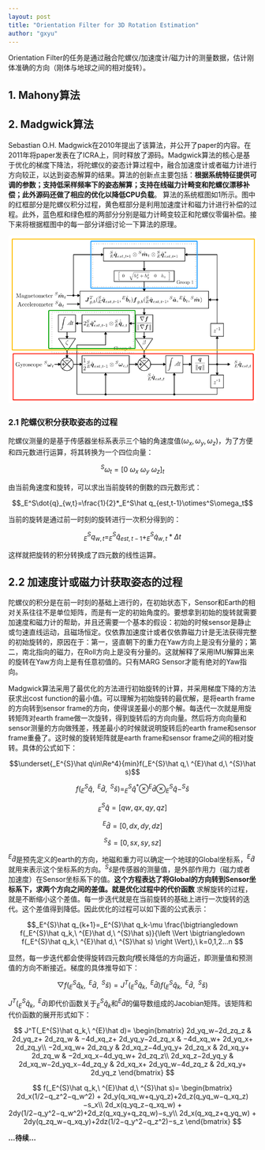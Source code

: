 ```yaml
---
layout: post
title: "Orientation Filter for 3D Rotation Estimation"
author: "gxyu"
---
```


Orientation Filter的任务是通过融合陀螺仪/加速度计/磁力计的测量数据，估计刚体准确的方向（刚体与地球之间的相对旋转）。

## 1. Mahony算法


## 2. Madgwick算法

   Sebastian O.H. Madgwick在2010年提出了该算法，并公开了paper的内容。在2011年将paper发表在了ICRA上，同时释放了源码。Madgwick算法的核心是基于优化的梯度下降法，将陀螺仪的姿态计算过程中，融合加速度计或者磁力计进行方向较正，以达到姿态解算的结果。算法的创新点主要包括：**根据系统特征提供可调的参数；支持低采样频率下的姿态解算；支持在线磁力计畸变和陀螺仪漂移补偿；此外源码还做了相应的优化以降低CPU负载**。
   算法的系统框图如1所示。图中的红框部分是陀螺仪积分过程，黄色框部分是利用加速度计和磁力计进行补偿的过程。此外，蓝色框和绿色框的两部分分别是磁力计畸变较正和陀螺仪零偏补偿。接下来将根据框图中的每一部分详细讨论一下算法的原理。
   <div align=center>
   <img src="../images/Madgwick%20block%20diagram.png"/>
   </div>   
   
   ### 2.1 陀螺仪积分获取姿态的过程
   
   陀螺仪测量的是基于传感器坐标系表示三个轴的角速度值$(\omega_x, \omega_y, \omega_z)$，为了方便和四元数进行运算，将其转换为一个四位向量：
   
   $$^S\omega_t=[0\ \omega_x\ \omega_y\ \omega_z]_t$$
   
   由当前角速度和旋转，可以求出当前旋转的倒数的四元数形式：

   $$_E^S\dot{q}_{w,t}=\frac{1}{2}*_E^S\hat q_{est,t-1}\otimes^S\omega_t$$

   当前的旋转是通过前一时刻的旋转进行一次积分得到的：

   $$_E^Sq_{w,t}=_E^S\hat q_{est,t-1}+_E^S\dot{q}_{w,t}*\Delta t$$

   这样就把旋转的积分转换成了四元数的线性运算。

   ## 2.2 加速度计或磁力计获取姿态的过程

   陀螺仪的积分是在前一时刻的基础上进行的，在初始状态下，Sensor和Earth的相对关系往往不是单位矩阵，而是有一定的初始角度的。要想拿到初始的旋转就需要加速度和磁力计的帮助，并且还需要一个基本的假设：初始的时候sensor是静止或匀速直线运动，且磁场恒定。仅依靠加速度计或者仅依靠磁力计是无法获得完整的初始旋转的，原因在于：第一，竖直朝下的重力在Yaw方向上是没有分量的；第二，南北指向的磁力，在Roll方向上是没有分量的。这就解释了采用IMU解算出来的旋转在Yaw方向上是有任意初值的。只有MARG Sensor才能有绝对的Yaw指向。

   Madgwick算法采用了最优化的方法进行初始旋转的计算，并采用梯度下降的方法获求出cost function的最小值。可以理解为初始旋转的最优解，是将earth frame的方向转到sensor frame的方向，使得误差最小的那个解。每迭代一次就是用旋转矩阵对earth frame做一次旋转，得到旋转后的方向向量。然后将方向向量和sensor测量的方向做残差，残差最小的时候就说明旋转后的earth frame和sensor frame重叠了。这时候的旋转矩阵就是earth frame和sensor frame之间的相对旋转。具体的公式如下：

   $$\underset{_E^{S}\hat q\in\Re^4}{min}f(_E^{S}\hat q,\ ^{E}\hat d,\ ^{S}\hat s)$$

   $$f(_E^{S}\hat q,\ ^{E}\hat d,\ ^{S}\hat s)=_E^{S}\hat q^*\otimes^{E}\hat d\otimes_E^{S}\hat q-^{S}\hat s$$

   $$_E^{S}\hat q=[qw, qx, qy, qz]$$

   $$^{E}\hat d=[0, dx, dy, dz]$$

   $$^{S}\hat s=[0, sx, sy, sz]$$

   $^{E}\hat d$是预先定义的earth的方向，地磁和重力可以确定一个地球的Global坐标系，$^{E}\hat d$就用来表示这个坐标系的方向。$^{S}\hat s$是传感器的测量值，是外部作用力（磁力或者加速度）在Sensor坐标系下的值。**这个方程表达了将Global的方向转到Sensor坐标系下，求两个方向之间的差值。就是优化过程中的代价函数** 求解旋转的过程，就是不断缩小这个差值。每一步迭代就是在当前旋转的基础上进行一次旋转的迭代。这个差值得到降低。因此优化的过程可以如下面的公式表示：

   $$_E^{S}\hat q_{k+1}=_E^{S}\hat q_k-\mu \frac{\bigtriangledown f(_E^{S}\hat q_k,\ ^{E}\hat d,\ ^{S}\hat s)}{\left \Vert \bigtriangledown f(_E^{S}\hat q_k,\ ^{E}\hat d,\ ^{S}\hat s) \right \Vert},\ k=0,1,2...n $$

   显然，每一步迭代都会使得旋转四元数向$f$模长降低的方向逼近，即测量值和预测值的方向不断接近。梯度的具体推导如下：

   $$\bigtriangledown f(_E^{S}\hat q_k,\ ^{E}\hat d,\ ^{S}\hat s)=J^T(_E^{S}\hat q_k,\ ^{E}\hat d)f(_E^{S}\hat q_k,\ ^{E}\hat d,\ ^{S}\hat s)$$

   $J^T(_E^{S}\hat q_k,\ ^{E}\hat d)$即代价函数关于$_E^{S}\hat q_k$和$^{E}\hat d$的偏导数组成的Jacobian矩阵。该矩阵和代价函数的展开形式如下：

   $$
   J^T(_E^{S}\hat q_k,\ ^{E}\hat d)=
   \begin{bmatrix}
   2d_yq_w−2d_zq_z & 2d_yq_z+ 2d_zq_w & −4d_xq_z+ 2d_yq_y−2d_zq_x &  −4d_xq_w+ 2d_yq_x+ 2d_zq_y\\
   −2d_xq_w+ 2d_zq_y & 2d_xq_z−4d_yq_y+ 2d_zq_x & 2d_xq_y+ 2d_zq_w & −2d_xq_x−4d_yq_w+ 2d_zq_z\\
   2d_xq_z−2d_yq_y & 2d_xq_w−2d_yq_x−4d_zq_y & 2d_xq_x+ 2d_yq_w−4d_zq_z & 2d_xq_y+ 2d_yq_z
   \end{bmatrix}
   $$

   $$
   f(_E^{S}\hat q_k,\ ^{E}\hat d,\ ^{S}\hat s)=
   \begin{bmatrix}
   2d_x(1/2−q_z^2−q_w^2) + 2d_y(q_xq_w+q_yq_z)+2d_z(q_yq_w−q_xq_z)−s_x\\
   2d_x(q_yq_z−q_xq_w) + 2dy(1/2−q_y^2−q_w^2)+2d_z(q_xq_y+q_zq_w)−s_y\\
   2d_x(q_xq_z+q_yq_w) + 2dy(q_zq_w−q_xq_y)+2dz(1/2−q_y^2−q_z^2)−s_z
   \end{bmatrix}
   $$

   **...待续...**





   



   


